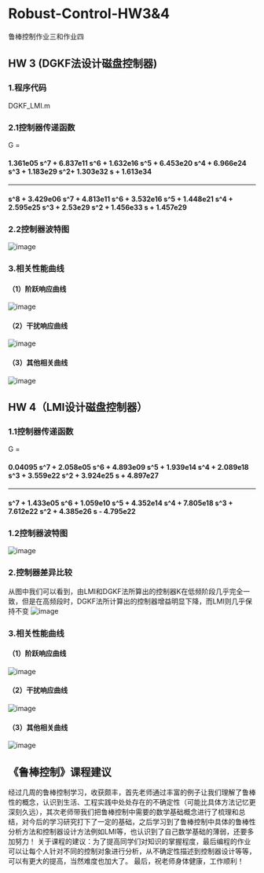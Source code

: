 # Robust-Control-HW3&4
鲁棒控制作业三和作业四
## HW 3 (DGKF法设计磁盘控制器)
### 1.程序代码
 DGKF_LMI.m
### 2.1控制器传递函数
  G =  
 ####  1.361e05 s^7 + 6.837e11 s^6 + 1.632e16 s^5 + 6.453e20 s^4 + 6.966e24 s^3 + 1.183e29 s^2+ 1.303e32 s + 1.613e34   
 ----------------------------------------------------------------------------------------------------------------------         
 #### s^8 + 3.429e06 s^7 + 4.813e11 s^6 + 3.532e16 s^5 + 1.448e21 s^4 + 2.595e25 s^3 + 2.53e29 s^2 + 1.456e33 s + 1.457e29
### 2.2控制器波特图
![image](https://github.com/12real/Robust-Control-HW3-4-/blob/master/DGKF_K_bode.png) 
### 3.相关性能曲线
#### （1）阶跃响应曲线
![image](https://github.com/12real/Robust-Control-HW3-4-/blob/master/DGKF_step_response.png) 
#### （2）干扰响应曲线
![image](https://github.com/12real/Robust-Control-HW3-4-/blob/master/DGKF_step_disturb_response.png) 
#### （3）其他相关曲线
![image](https://github.com/12real/Robust-Control-HW3-4-/blob/master/DGKF_robust.png) 

## HW 4（LMI设计磁盘控制器）
### 1.1控制器传递函数
  G =                                                                      
 ####  0.04095 s^7 + 2.058e05 s^6 + 4.893e09 s^5 + 1.939e14 s^4 + 2.089e18 s^3 + 3.559e22 s^2 + 3.924e25 s + 4.897e27
  --------------------------------------------------------------------------------------------------------------------
 ####  s^7 + 1.433e05 s^6 + 1.059e10 s^5 + 4.352e14 s^4 + 7.805e18 s^3 + 7.612e22 s^2 + 4.385e26 s - 4.795e22
### 1.2控制器波特图
![image](https://github.com/12real/Robust-Control-HW3-4-/blob/master/LMI_K_bode.png) 
### 2.控制器差异比较
 从图中我们可以看到，由LMI和DGKF法所算出的控制器K在低频阶段几乎完全一致，但是在高频段时，DGKF法所计算出的控制器增益明显下降，而LMI则几乎保持不变
![image](https://github.com/12real/Robust-Control-HW3-4-/blob/master/LMI_DGKF_diff.png) 
### 3.相关性能曲线
#### （1）阶跃响应曲线
![image](https://github.com/12real/Robust-Control-HW3-4-/blob/master/LMI_step_response.png) 
#### （2）干扰响应曲线
![image](https://github.com/12real/Robust-Control-HW3-4-/blob/master/LMI_step_disturb_response.png) 
#### （3）其他相关曲线
![image](https://github.com/12real/Robust-Control-HW3-4-/blob/master/LMI_robust.png) 

## 《鲁棒控制》课程建议
  经过几周的鲁棒控制学习，收获颇丰，首先老师通过丰富的例子让我们理解了鲁棒性的概念，认识到生活、工程实践中处处存在的不确定性（可能比具体方法记忆更深刻久远），其次老师带我们把鲁棒控制中需要的数学基础概念进行了梳理和总结，对今后的学习研究打下了一定的基础，之后学习到了鲁棒控制中具体的鲁棒性分析方法和控制器设计方法例如LMI等，也认识到了自己数学基础的薄弱，还要多加努力！
  关于课程的建议：为了提高同学们对知识的掌握程度，最后编程的作业可以让每个人针对不同的控制对象进行分析，从不确定性描述到控制器设计等等，可以有更大的提高，当然难度也加大了。
  最后，祝老师身体健康，工作顺利！

